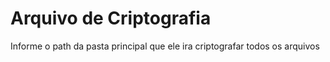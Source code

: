 # Arquivo de Criptografia

Informe o path da pasta principal que ele ira criptografar todos os arquivos
